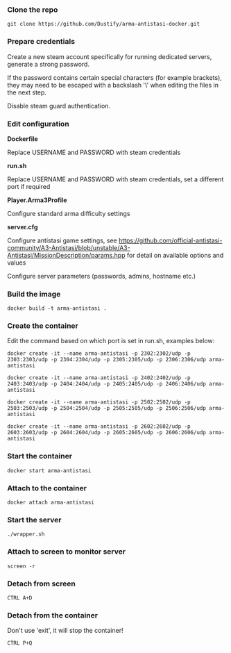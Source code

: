 ### Clone the repo

```git clone https://github.com/Dustify/arma-antistasi-docker.git```

### Prepare credentials

Create a new steam account specifically for running dedicated servers, generate a strong password.

If the password contains certain special characters (for example brackets), they may need to be escaped with a backslash '\\' when editing the files in the next step.

Disable steam guard authentication.

### Edit configuration

**Dockerfile**

Replace USERNAME and PASSWORD with steam credentials

**run.sh**

Replace USERNAME and PASSWORD with steam credentials, set a different port if required

**Player.Arma3Profile**

Configure standard arma difficulty settings

**server.cfg**

Configure antistasi game settings, see https://github.com/official-antistasi-community/A3-Antistasi/blob/unstable/A3-Antistasi/MissionDescription/params.hpp for detail on available options and values

Configure server parameters (passwords, admins, hostname etc.)

### Build the image

```docker build -t arma-antistasi .```

### Create the container

Edit the command based on which port is set in run.sh, examples below:

```docker create -it --name arma-antistasi -p 2302:2302/udp -p 2303:2303/udp -p 2304:2304/udp -p 2305:2305/udp -p 2306:2306/udp arma-antistasi```

```docker create -it --name arma-antistasi -p 2402:2402/udp -p 2403:2403/udp -p 2404:2404/udp -p 2405:2405/udp -p 2406:2406/udp arma-antistasi```

```docker create -it --name arma-antistasi -p 2502:2502/udp -p 2503:2503/udp -p 2504:2504/udp -p 2505:2505/udp -p 2506:2506/udp arma-antistasi```

```docker create -it --name arma-antistasi -p 2602:2602/udp -p 2603:2603/udp -p 2604:2604/udp -p 2605:2605/udp -p 2606:2606/udp arma-antistasi```

### Start the container

```docker start arma-antistasi```

### Attach to the container

```docker attach arma-antistasi```

### Start the server

```./wrapper.sh```

### Attach to screen to monitor server

```screen -r```

### Detach from screen

```CTRL A+D```

### Detach from the container

Don't use 'exit', it will stop the container!

```CTRL P+Q```
